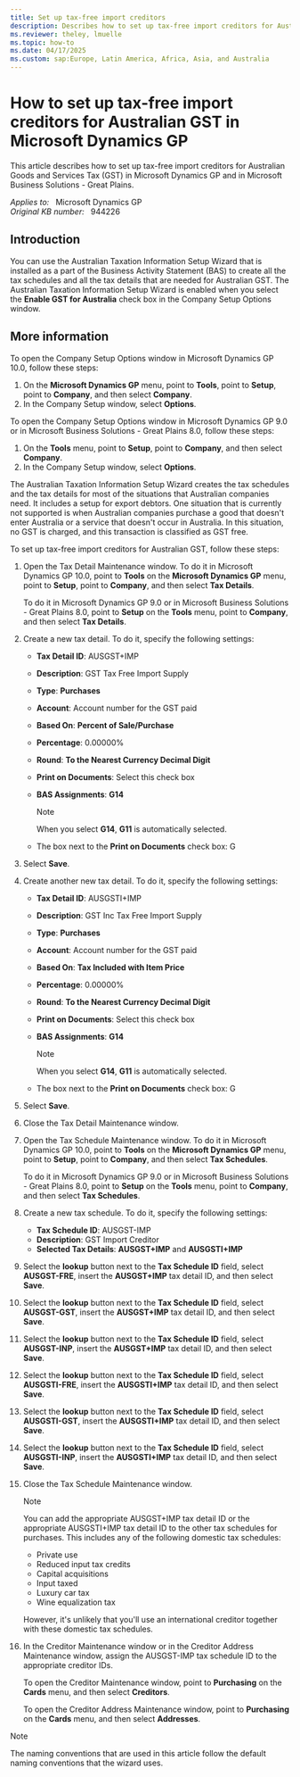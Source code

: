 ```yaml
---
title: Set up tax-free import creditors
description: Describes how to set up tax-free import creditors for Australian Goods and Services Tax (GST) in Microsoft Dynamics GP and in Microsoft Business Solutions - Great Plains.
ms.reviewer: theley, lmuelle
ms.topic: how-to
ms.date: 04/17/2025
ms.custom: sap:Europe, Latin America, Africa, Asia, and Australia
---
```

# How to set up tax-free import creditors for Australian GST in Microsoft Dynamics GP

This article describes how to set up tax-free import creditors for Australian Goods and Services Tax (GST) in Microsoft Dynamics GP and in Microsoft Business Solutions - Great Plains.

_Applies to:_ &nbsp; Microsoft Dynamics GP  
_Original KB number:_ &nbsp; 944226

## Introduction

You can use the Australian Taxation Information Setup Wizard that is installed as a part of the Business Activity Statement (BAS) to create all the tax schedules and all the tax details that are needed for Australian GST. The Australian Taxation Information Setup Wizard is enabled when you select the **Enable GST for Australia** check box in the Company Setup Options window.

## More information

To open the Company Setup Options window in Microsoft Dynamics GP 10.0, follow these steps:

1. On the **Microsoft Dynamics GP** menu, point to **Tools**, point to **Setup**, point to **Company**, and then select **Company**.
2. In the Company Setup window, select **Options**.

To open the Company Setup Options window in Microsoft Dynamics GP 9.0 or in Microsoft Business Solutions - Great Plains 8.0, follow these steps:

1. On the **Tools** menu, point to **Setup**, point to **Company**, and then select **Company**.
2. In the Company Setup window, select **Options**.

The Australian Taxation Information Setup Wizard creates the tax schedules and the tax details for most of the situations that Australian companies need. It includes a setup for export debtors. One situation that is currently not supported is when Australian companies purchase a good that doesn't enter Australia or a service that doesn't occur in Australia. In this situation, no GST is charged, and this transaction is classified as GST free.

To set up tax-free import creditors for Australian GST, follow these steps:

1. Open the Tax Detail Maintenance window. To do it in Microsoft Dynamics GP 10.0, point to **Tools** on the **Microsoft Dynamics GP** menu, point to **Setup**, point to **Company**, and then select **Tax Details**.

    To do it in Microsoft Dynamics GP 9.0 or in Microsoft Business Solutions - Great Plains 8.0, point to **Setup** on the **Tools** menu, point to **Company**, and then select **Tax Details**.
2. Create a new tax detail. To do it, specify the following settings:

    - **Tax Detail ID**: AUSGST+IMP
    - **Description**: GST Tax Free Import Supply
    - **Type**: **Purchases**  
    - **Account**: Account number for the GST paid
    - **Based On**: **Percent of Sale/Purchase**  
    - **Percentage**: 0.00000%
    - **Round**: **To the Nearest Currency Decimal Digit**  
    - **Print on Documents**: Select this check box
    - **BAS Assignments**: **G14**  

        > [!NOTE]
        > When you select **G14**, **G11** is automatically selected.
    - The box next to the **Print on Documents** check box: G
3. Select **Save**.
4. Create another new tax detail. To do it, specify the following settings:

    - **Tax Detail ID**: AUSGSTI+IMP
    - **Description**: GST Inc Tax Free Import Supply
    - **Type**: **Purchases**  
    - **Account**: Account number for the GST paid
    - **Based On**: **Tax Included with Item Price**  
    - **Percentage**: 0.00000%
    - **Round**: **To the Nearest Currency Decimal Digit**  
    - **Print on Documents**: Select this check box
    - **BAS Assignments**: **G14**  

        > [!NOTE]
        > When you select **G14**, **G11** is automatically selected.
    - The box next to the **Print on Documents** check box: G
5. Select **Save**.
6. Close the Tax Detail Maintenance window.
7. Open the Tax Schedule Maintenance window. To do it in Microsoft Dynamics GP 10.0, point to **Tools** on the **Microsoft Dynamics GP** menu, point to **Setup**, point to **Company**, and then select **Tax Schedules**.

    To do it in Microsoft Dynamics GP 9.0 or in Microsoft Business Solutions - Great Plains 8.0, point to **Setup** on the **Tools** menu, point to **Company**, and then select **Tax Schedules**.
8. Create a new tax schedule. To do it, specify the following settings:
   - **Tax Schedule ID**: AUSGST-IMP
   - **Description**: GST Import Creditor
   - **Selected Tax Details**: **AUSGST+IMP** and **AUSGSTI+IMP**
9. Select the **lookup** button next to the **Tax Schedule ID** field, select **AUSGST-FRE**, insert the **AUSGST+IMP** tax detail ID, and then select **Save**.
10. Select the **lookup** button next to the **Tax Schedule ID** field, select **AUSGST-GST**, insert the **AUSGST+IMP** tax detail ID, and then select **Save**.
11. Select the **lookup** button next to the **Tax Schedule ID** field, select **AUSGST-INP**, insert the **AUSGST+IMP** tax detail ID, and then select **Save**.
12. Select the **lookup** button next to the **Tax Schedule ID** field, select **AUSGSTI-FRE**, insert the **AUSGSTI+IMP** tax detail ID, and then select **Save**.
13. Select the **lookup** button next to the **Tax Schedule ID** field, select **AUSGSTI-GST**, insert the **AUSGSTI+IMP** tax detail ID, and then select **Save**.
14. Select the **lookup** button next to the **Tax Schedule ID** field, select **AUSGSTI-INP**, insert the **AUSGSTI+IMP** tax detail ID, and then select **Save**.
15. Close the Tax Schedule Maintenance window.

    > [!NOTE]
    > You can add the appropriate AUSGST+IMP tax detail ID or the appropriate AUSGSTI+IMP tax detail ID to the other tax schedules for purchases. This includes any of the following domestic tax schedules:
    >
    > - Private use
    > - Reduced input tax credits
    > - Capital acquisitions
    > - Input taxed
    > - Luxury car tax
    > - Wine equalization tax

    However, it's unlikely that you'll use an international creditor together with these domestic tax schedules.

16. In the Creditor Maintenance window or in the Creditor Address Maintenance window, assign the AUSGST-IMP tax schedule ID to the appropriate creditor IDs.

    To open the Creditor Maintenance window, point to **Purchasing** on the **Cards** menu, and then select **Creditors**.

    To open the Creditor Address Maintenance window, point to **Purchasing** on the **Cards** menu, and then select **Addresses**.

> [!NOTE]
> The naming conventions that are used in this article follow the default naming conventions that the wizard uses.
